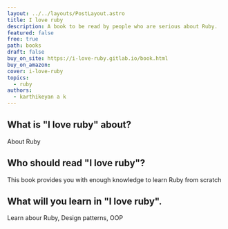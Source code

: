 ```yaml
---
layout: ../../layouts/PostLayout.astro
title: I love ruby
description: A book to be read by people who are serious about Ruby.
featured: false
free: true
path: books
draft: false
buy_on_site: https://i-love-ruby.gitlab.io/book.html
buy_on_amazon:
cover: i-love-ruby
topics:
  - ruby
authors:
  - karthikeyan a k
---
```


## What is "I love ruby" about?
About Ruby

## Who should read "I love ruby"?
This book provides you with enough knowledge to learn Ruby from scratch

## What will you learn in "I love ruby".
Learn abour Ruby, Design patterns, OOP
